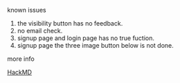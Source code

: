 known issues
1. the visibility button has no feedback.
2. no email check.
3. signup page and login page has no true fuction.
4. signup page the three image button below is not done.

more info

[HackMD](https://hackmd.io/@d8f9g9/rkXRG1FFn)
